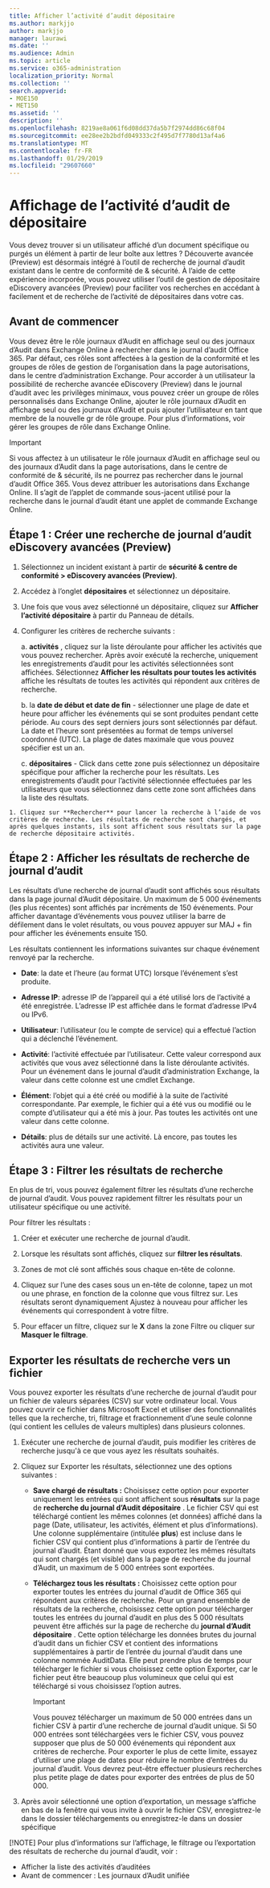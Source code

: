 ```yaml
---
title: Afficher l’activité d’audit dépositaire
ms.author: markjjo
author: markjjo
manager: laurawi
ms.date: ''
ms.audience: Admin
ms.topic: article
ms.service: o365-administration
localization_priority: Normal
ms.collection: ''
search.appverid:
- MOE150
- MET150
ms.assetid: ''
description: ''
ms.openlocfilehash: 8219ae8a061f6d08dd37da5b7f2974dd86c68f04
ms.sourcegitcommit: ee28ee2b2bdfd049333c2f495d7f7780d13af4a6
ms.translationtype: MT
ms.contentlocale: fr-FR
ms.lasthandoff: 01/29/2019
ms.locfileid: "29607660"
---
```

# <a name="viewing-custodian-audit-activity"></a>Affichage de l’activité d’audit de dépositaire

Vous devez trouver si un utilisateur affiché d’un document spécifique ou purgés un élément à partir de leur boîte aux lettres ? Découverte avancée (Preview) est désormais intégré à l’outil de recherche de journal d’audit existant dans le centre de conformité de & sécurité. À l’aide de cette expérience incorporée, vous pouvez utiliser l’outil de gestion de dépositaire eDiscovery avancées (Preview) pour faciliter vos recherches en accédant à facilement et de recherche de l’activité de dépositaires dans votre cas.

## <a name="before-you-begin"></a>Avant de commencer

Vous devez être le rôle journaux d’Audit en affichage seul ou des journaux d’Audit dans Exchange Online à rechercher dans le journal d’audit Office 365. Par défaut, ces rôles sont affectées à la gestion de la conformité et les groupes de rôles de gestion de l’organisation dans la page autorisations, dans le centre d’administration Exchange. Pour accorder à un utilisateur la possibilité de recherche avancée eDiscovery (Preview) dans le journal d’audit avec les privilèges minimaux, vous pouvez créer un groupe de rôles personnalisés dans Exchange Online, ajouter le rôle journaux d’Audit en affichage seul ou des journaux d’Audit et puis ajouter l’utilisateur en tant que membre de la nouvelle gr de rôle groupe. Pour plus d’informations, voir gérer les groupes de rôle dans Exchange Online.

> [!IMPORTANT]
> Si vous affectez à un utilisateur le rôle journaux d’Audit en affichage seul ou des journaux d’Audit dans la page autorisations, dans le centre de conformité de & sécurité, ils ne pourrez pas rechercher dans le journal d’audit Office 365. Vous devez attribuer les autorisations dans Exchange Online. Il s’agit de l’applet de commande sous-jacent utilisé pour la recherche dans le journal d’audit étant une applet de commande Exchange Online.

## <a name="step-1-create-an-advanced-ediscovery-preview-audit-log-search"></a>Étape 1 : Créer une recherche de journal d’audit eDiscovery avancées (Preview)

   1. Sélectionnez un incident existant à partir de **sécurité & centre de conformité > eDiscovery avancées (Preview)**.
   
   2. Accédez à l’onglet **dépositaires** et sélectionnez un dépositaire.
   
   3. Une fois que vous avez sélectionné un dépositaire, cliquez sur **Afficher l’activité dépositaire** à partir du Panneau de détails.
   
   4. Configurer les critères de recherche suivants :
      
      a. **activités** , cliquez sur la liste déroulante pour afficher les activités que vous pouvez rechercher. Après avoir exécuté la recherche, uniquement les enregistrements d’audit pour les activités sélectionnées sont affichées. Sélectionnez **Afficher les résultats pour toutes les activités** affiche les résultats de toutes les activités qui répondent aux critères de recherche.
      
      b. la **date de début et date de fin** - sélectionner une plage de date et heure pour afficher les événements qui se sont produites pendant cette période. Au cours des sept derniers jours sont sélectionnés par défaut. La date et l’heure sont présentées au format de temps universel coordonné (UTC). La plage de dates maximale que vous pouvez spécifier est un an.
      
      c. **dépositaires** - Click dans cette zone puis sélectionnez un dépositaire spécifique pour afficher la recherche pour les résultats. Les enregistrements d’audit pour l’activité sélectionnée effectuées par les utilisateurs que vous sélectionnez dans cette zone sont affichées dans la liste des résultats.
    
    1. Cliquez sur **Rechercher** pour lancer la recherche à l’aide de vos critères de recherche. Les résultats de recherche sont chargés, et après quelques instants, ils sont affichent sous résultats sur la page de recherche dépositaire activités. 

## <a name="step-2-view-the-audit-log-search-results"></a>Étape 2 : Afficher les résultats de recherche de journal d’audit

Les résultats d’une recherche de journal d’audit sont affichés sous résultats dans la page journal d’Audit dépositaire. Un maximum de 5 000 événements (les plus récentes) sont affichés par incréments de 150 événements. Pour afficher davantage d’événements vous pouvez utiliser la barre de défilement dans le volet résultats, ou vous pouvez appuyer sur MAJ + fin pour afficher les événements ensuite 150.

Les résultats contiennent les informations suivantes sur chaque événement renvoyé par la recherche.
- **Date**: la date et l’heure (au format UTC) lorsque l’événement s’est produite.

- **Adresse IP**: adresse IP de l’appareil qui a été utilisé lors de l’activité a été enregistrée. L’adresse IP est affichée dans le format d’adresse IPv4 ou IPv6.

- **Utilisateur**: l’utilisateur (ou le compte de service) qui a effectué l’action qui a déclenché l’événement.

- **Activité**: l’activité effectuée par l’utilisateur. Cette valeur correspond aux activités que vous avez sélectionné dans la liste déroulante activités. Pour un événement dans le journal d’audit d’administration Exchange, la valeur dans cette colonne est une cmdlet Exchange.

- **Élément**: l’objet qui a été créé ou modifié à la suite de l’activité correspondante. Par exemple, le fichier qui a été vus ou modifié ou le compte d’utilisateur qui a été mis à jour. Pas toutes les activités ont une valeur dans cette colonne.

- **Détails**: plus de détails sur une activité. Là encore, pas toutes les activités aura une valeur.

## <a name="step-3-filter-the-search-results"></a>Étape 3 : Filtrer les résultats de recherche

En plus de tri, vous pouvez également filtrer les résultats d’une recherche de journal d’audit. Vous pouvez rapidement filtrer les résultats pour un utilisateur spécifique ou une activité. 

Pour filtrer les résultats :

 1. Créer et exécuter une recherche de journal d’audit.
  
2. Lorsque les résultats sont affichés, cliquez sur **filtrer les résultats**.
 
3. Zones de mot clé sont affichés sous chaque en-tête de colonne.
  
4. Cliquez sur l’une des cases sous un en-tête de colonne, tapez un mot ou une phrase, en fonction de la colonne que vous filtrez sur. Les résultats seront dynamiquement Ajustez à nouveau pour afficher les événements qui correspondent à votre filtre.
  
5. Pour effacer un filtre, cliquez sur le **X** dans la zone Filtre ou cliquer sur **Masquer le filtrage**.

## <a name="export-the-search-results-to-a-file"></a>Exporter les résultats de recherche vers un fichier

Vous pouvez exporter les résultats d’une recherche de journal d’audit pour un fichier de valeurs séparées (CSV) sur votre ordinateur local. Vous pouvez ouvrir ce fichier dans Microsoft Excel et utiliser des fonctionnalités telles que la recherche, tri, filtrage et fractionnement d’une seule colonne (qui contient les cellules de valeurs multiples) dans plusieurs colonnes.

1. Exécuter une recherche de journal d’audit, puis modifier les critères de recherche jusqu'à ce que vous ayez les résultats souhaités.
  
2. Cliquez sur Exporter les résultats, sélectionnez une des options suivantes :

    - **Save chargé de résultats :** Choisissez cette option pour exporter uniquement les entrées qui sont affichent sous **résultats** sur la page de **recherche du journal d’Audit dépositaire** . Le fichier CSV qui est téléchargé contient les mêmes colonnes (et données) affiché dans la page (Date, utilisateur, les activités, élément et plus d’informations). Une colonne supplémentaire (intitulée **plus**) est incluse dans le fichier CSV qui contient plus d’informations à partir de l’entrée du journal d’audit. Étant donné que vous exportez les mêmes résultats qui sont chargés (et visible) dans la page de recherche du journal d’Audit, un maximum de 5 000 entrées sont exportées.
        
    - **Téléchargez tous les résultats :** Choisissez cette option pour exporter toutes les entrées du journal d’audit de Office 365 qui répondent aux critères de recherche. Pour un grand ensemble de résultats de la recherche, choisissez cette option pour télécharger toutes les entrées du journal d’audit en plus des 5 000 résultats peuvent être affichés sur la page de recherche du **journal d’Audit dépositaire** . Cette option télécharge les données brutes du journal d’audit dans un fichier CSV et contient des informations supplémentaires à partir de l’entrée du journal d’audit dans une colonne nommée AuditData. Elle peut prendre plus de temps pour télécharger le fichier si vous choisissez cette option Exporter, car le fichier peut être beaucoup plus volumineux que celui qui est téléchargé si vous choisissez l’option autres.
    
      > [!IMPORTANT]
      > Vous pouvez télécharger un maximum de 50 000 entrées dans un fichier CSV à partir d’une recherche de journal d’audit unique. Si 50 000 entrées sont téléchargées vers le fichier CSV, vous pouvez supposer que plus de 50 000 événements qui répondent aux critères de recherche. Pour exporter le plus de cette limite, essayez d’utiliser une plage de dates pour réduire le nombre d’entrées du journal d’audit. Vous devrez peut-être effectuer plusieurs recherches plus petite plage de dates pour exporter des entrées de plus de 50 000.
        

3. Après avoir sélectionné une option d’exportation, un message s’affiche en bas de la fenêtre qui vous invite à ouvrir le fichier CSV, enregistrez-le dans le dossier téléchargements ou enregistrez-le dans un dossier spécifique

[!NOTE] 
 Pour plus d’informations sur l’affichage, le filtrage ou l’exportation des résultats de recherche du journal d’audit, voir :
   - Afficher la liste des activités d’auditées 
   - Avant de commencer : Les journaux d’Audit unifiée
 